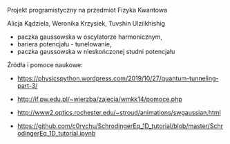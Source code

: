 Projekt programistyczny na przedmiot Fizyka Kwantowa

Alicja Kądziela, Weronika Krzysiek, Tuvshin Ulziikhishig

- paczka gaussowska w oscylatorze harmonicznym, 
- bariera potencjału - tunelowanie, 
- paczka gaussowska w nieskończonej studni potencjału



Źródła i pomoce naukowe:

- https://physicspython.wordpress.com/2019/10/27/quantum-tunneling-part-3/

- http://if.pw.edu.pl/~wierzba/zajecia/wmkk14/pomoce.php

- http://www2.optics.rochester.edu/~stroud/animations/swgaussian.html

- https://github.com/c0rychu/SchrodingerEq_1D_tutorial/blob/master/SchrodingerEq_1D_tutorial.ipynb
